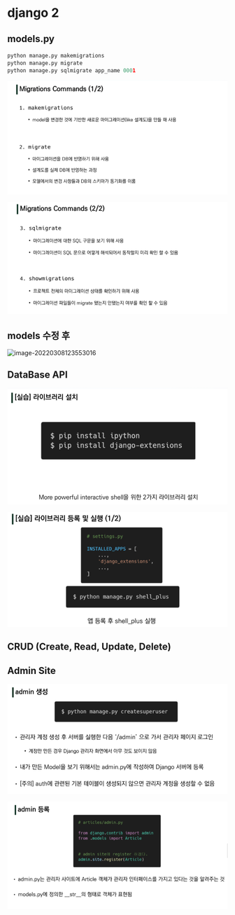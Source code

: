 # django 2

## models.py



```python
python manage.py makemigrations
python manage.py migrate
python manage.py sqlmigrate app_name 0001

```

![image-20220308170150115](migrate.assets/image-20220308170150115.png)

![image-20220308170158567](migrate.assets/image-20220308170158567.png)



## models 수정 후



![image-20220308123553016](C:\Users\hans\AppData\Roaming\Typora\typora-user-images\image-20220308123553016.png)

## DataBase API

![image-20220308170343711](migrate.assets/image-20220308170343711.png)

![image-20220308170352982](migrate.assets/image-20220308170352982.png)

## CRUD (Create, Read, Update, Delete)











##  Admin Site

![image-20220308170548287](migrate.assets/image-20220308170548287.png)

![image-20220308170600487](migrate.assets/image-20220308170600487.png)